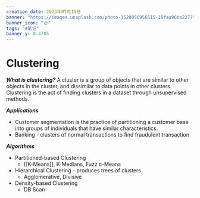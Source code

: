 ```yaml
---
creation_date: 2023年07月15日
banner: "https://images.unsplash.com/photo-1528056956515-10faa96ba227?"
banner_icon: "🌞"
tags: "#笔记"
banner_y: 0.4705
---
```


# Clustering
***What is clustering?*** A cluster is a group of objects that are similar to other objects in the cluster, and dissimilar to data points in other clusters. Clustering is the act of finding clusters in a dataset through unsupervised methods.

***Applications*** 
- Customer segmentation is the practice of partitioning a customer base into groups of individuals that have similar characteristics.
- Banking - clusters of normal transactions to find fraudulent transaction


***Algorithms***
- Partitioned-based Clustering
	- [[K-Means]], K-Medians, Fuzz c-Means
- Hierarchical Clustering - produces trees of clusters
	- Agglomerative, Divisive
- Density-based Clustering
	- DB Scan
	